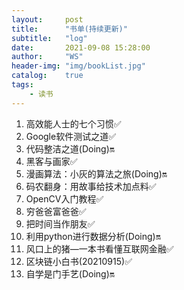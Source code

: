 ```yaml
---
layout:     post
title:      "书单(持续更新)"
subtitle:   "log"
date:       2021-09-08 15:28:00
author:     "WS"
header-img: "img/bookList.jpg"
catalog:    true
tags:
    - 读书
---
```


1. 高效能人士的七个习惯✅
2. Google软件测试之道✅
3. 代码整洁之道(Doing)🔛
4. 黑客与画家✅
5. 漫画算法：小灰的算法之旅(Doing)🔛
6. 码农翻身：用故事给技术加点料✅
7. OpenCV入门教程✅
8. 穷爸爸富爸爸✅
9. 把时间当作朋友✅
10. 利用python进行数据分析(Doing)🔛
11. 风口上的猪—一本书看懂互联网金融✅
12. 区块链小白书(20210915)✅
13. 自学是门手艺(Doing)🔛

